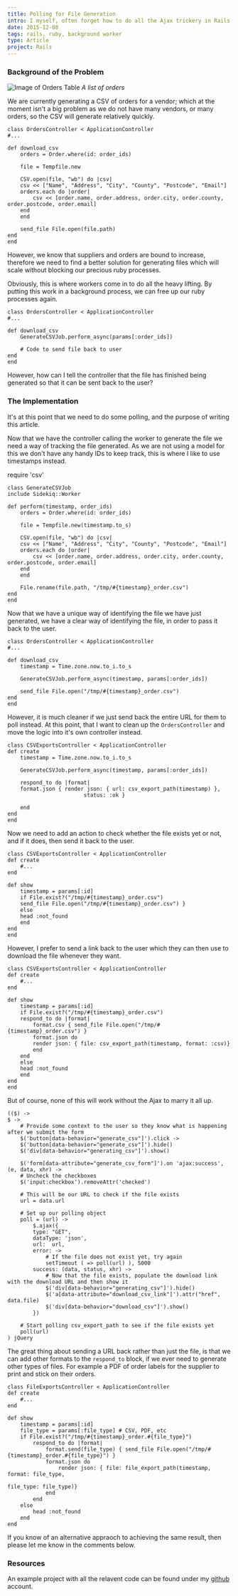 ```yaml
---
title: Polling for File Generation
intro: I myself, often forget how to do all the Ajax trickery in Rails and Google isn't always the most helpful resource for me in this area.  Therefore, I thought I'd share my process with you and also leave a reminder for myself when I forget how to do it again.
date: 2015-12-08
tags: rails, ruby, background worker
type: Article
project: Rails
---
```


### Background of the Problem

![Image of Orders Table](/static/images/orders.png)
_A list of orders_

We are currently generating a CSV of orders for a vendor; which at the moment isn't a big problem as we do not have many vendors, or many orders, so the CSV will generate relatively quickly.

    class OrdersController < ApplicationController
    #...

    def download_csv
        orders = Order.where(id: order_ids)

        file = Tempfile.new

        CSV.open(file, "wb") do |csv|
        csv << ["Name", "Address", "City", "County", "Postcode", "Email"]
        orders.each do |order|
            csv << [order.name, order.address, order.city, order.county, order.postcode, order.email]
        end
        end

        send_file File.open(file.path)
    end
    end

However, we know that suppliers and orders are bound to increase, therefore we need to find a better solution for generating files which will scale without blocking our precious ruby processes.

Obviously, this is where workers come in to do all the heavy lifting. By putting this work in a background process, we can free up our ruby processes again.

    class OrdersController < ApplicationController
    #...

    def download_csv
        GenerateCSVJob.perform_async(params[:order_ids])

        # Code to send file back to user
    end
    end

However, how can I tell the controller that the file has finished being generated so that it can be sent back to the user?

### The Implementation

It's at this point that we need to do some polling, and the purpose of writing this article.

Now that we have the controller calling the worker to generate the file we need a way of tracking the file generated. As we are not using a model for this we don't have any handy IDs to keep track, this is where I like to use timestamps instead.

require 'csv'

    class GenerateCSVJob
    include Sidekiq::Worker

    def perform(timestamp, order_ids)
        orders = Order.where(id: order_ids)

        file = Tempfile.new(timestamp.to_s)

        CSV.open(file, "wb") do |csv|
        csv << ["Name", "Address", "City", "County", "Postcode", "Email"]
        orders.each do |order|
            csv << [order.name, order.address, order.city, order.county, order.postcode, order.email]
        end
        end

        File.rename(file.path, "/tmp/#{timestamp}_order.csv")
    end
    end

Now that we have a unique way of identifying the file we have just generated, we have a clear way of identifying the file, in order to pass it back to the user.

    class OrdersController < ApplicationController
    #...

    def download_csv
        timestamp = Time.zone.now.to_i.to_s

        GenerateCSVJob.perform_async(timestamp, params[:order_ids])

        send_file File.open("/tmp/#{timestamp}_order.csv")
    end
    end

However, it is much cleaner if we just send back the entire URL for them to poll instead. At this point, that I want to clean up the `OrdersController` and move the logic into it's own controller instead.

    class CSVExportsController < ApplicationController
    def create
        timestamp = Time.zone.now.to_i.to_s

        GenerateCSVJob.perform_async(timestamp, params[:order_ids])

        respond_to do |format|
        format.json { render json: { url: csv_export_path(timestamp) },
                            status: :ok }

        end
    end
    end

Now we need to add an action to check whether the file exists yet or not, and if it does, then send it back to the user.

    class CSVExportsController < ApplicationController
    def create
        #...
    end

    def show
        timestamp = params[:id]
        if File.exist?("/tmp/#{timestamp}_order.csv")
        send_file File.open("/tmp/#{timestamp}_order.csv") }
        else
        head :not_found
        end
    end
    end

However, I prefer to send a link back to the user which they can then use to download the file whenever they want.

    class CSVExportsController < ApplicationController
    def create
        #...
    end

    def show
        timestamp = params[:id]
        if File.exist?("/tmp/#{timestamp}_order.csv")
        respond_to do |format|
            format.csv { send_file File.open("/tmp/#{timestamp}_order.csv") }
            format.json do
            render json: { file: csv_export_path(timestamp, format: :csv)}
            end
        end
        else
        head :not_found
        end
    end
    end

But of course, none of this will work without the Ajax to marry it all up.

    (($) ->
    $ ->
        # Provide some context to the user so they know what is happening after we submit the form
        $('button[data-behavior="generate_csv"]').click ->
        $('button[data-behavior="generate_csv"]').hide()
        $('div[data-behavior="generating_csv"]').show()

        $('form[data-attribute="generate_csv_form"]').on 'ajax:success', (e, data, xhr) ->
        # Uncheck the checkboxes
        $('input:checkbox').removeAttr('checked')

        # This will be our URL to check if the file exists
        url = data.url

        # Set up our polling object
        poll = (url) ->
            $.ajax({
            type: "GET",
            dataType: 'json',
            url:  url,
            error: ->
                # If the file does not exist yet, try again
                setTimeout ( => poll(url) ), 5000
            success: (data, status, xhr) ->
                # Now that the file exists, populate the download link with the download URL and then show it
                $('div[data-behavior="generating_csv"]').hide()
                $('a[data-attribute="download_csv_link"]').attr("href", data.file)
                $('div[data-behavior="download_csv"]').show()
            })

        # Start polling csv_export_path to see if the file exists yet
        poll(url)
    ) jQuery

The great thing about sending a URL back rather than just the file, is that we can add other formats to the `respond_to` block, if we ever need to generate other types of files. For example a PDF of order labels for the supplier to print and stick on their orders.

    class FileExportsController < ApplicationController
    def create
        #...
    end

    def show
        timestamp = params[:id]
        file_type = params[:file_type] # CSV, PDF, etc
        if File.exist?("/tmp/#{timestamp}_order.#{file_type}")
            respond_to do |format|
                format.send(file_type) { send_file File.open("/tmp/#{timestamp}_order.#{file_type}") }
                format.json do
                    render json: { file: file_export_path(timestamp, format: file_type,
                                                                    file_type: file_type)}
                end
            end
        else
            head :not_found
        end
    end

If you know of an alternative appraoch to achieving the same result, then please let me know in the comments below.

### Resources

An example project with all the relavent code can be found under my [github](https://github.com/krisquigley/poll-worker-for-changes) account.
